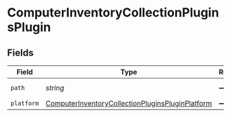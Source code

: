 # ComputerInventoryCollectionPluginsPlugin


## Fields

| Field                                                                                                                       | Type                                                                                                                        | Required                                                                                                                    | Description                                                                                                                 | Example                                                                                                                     |
| --------------------------------------------------------------------------------------------------------------------------- | --------------------------------------------------------------------------------------------------------------------------- | --------------------------------------------------------------------------------------------------------------------------- | --------------------------------------------------------------------------------------------------------------------------- | --------------------------------------------------------------------------------------------------------------------------- |
| `path`                                                                                                                      | *string*                                                                                                                    | :heavy_minus_sign:                                                                                                          | N/A                                                                                                                         | ~/Library/Internet Plug-Ins                                                                                                 |
| `platform`                                                                                                                  | [ComputerInventoryCollectionPluginsPluginPlatform](../../models/shared/computerinventorycollectionpluginspluginplatform.md) | :heavy_minus_sign:                                                                                                          | N/A                                                                                                                         |                                                                                                                             |